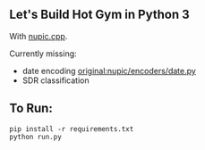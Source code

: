 ## Let's Build Hot Gym in Python 3

With [nupic.cpp](https://github.com/htm-community/nupic.cpp).

Currently missing:

- date encoding [original:nupic/encoders/date.py](https://github.com/numenta/nupic/blob/master/src/nupic/encoders/date.py)
- SDR classification

## To Run:

    pip install -r requirements.txt
    python run.py